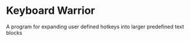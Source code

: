 # Keyboard Warrior
A program for expanding user defined hotkeys into larger predefined text blocks

